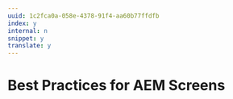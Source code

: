 ```yaml
---
uuid: 1c2fca0a-058e-4378-91f4-aa60b77ffdfb
index: y
internal: n
snippet: y
translate: y
---
```


# Best Practices for AEM Screens

